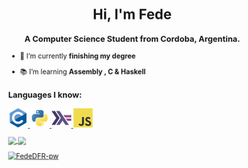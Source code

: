 <h1 align="center">Hi, I'm Fede</h1>
<h3 align="center">A Computer Science Student from Cordoba, Argentina.</h3>

- 📝 I’m currently **finishing my degree**

- 📚 I’m learning **Assembly , C & Haskell**


<h3 align="left">Languages I know:</h3>
<p align="left"> 
 
<a href="https://www.cprogramming.com/" target="_blank" rel="noreferrer"> <img src="https://raw.githubusercontent.com/devicons/devicon/master/icons/c/c-original.svg" alt="c" width="40" height="40"/> </a> 
<a href="https://www.python.org/" target="_blank" rel="noreferrer"> <img src="https://raw.githubusercontent.com/devicons/devicon/master/icons/python/python-original.svg" alt="python" width="40" height="40"/>
<a href="https://www.haskell.org/" target="_blank" rel="noreferrer"> <img src="https://raw.githubusercontent.com/devicons/devicon/master/icons/haskell/haskell-original.svg" alt="haskell" width="40" height="40"/> </a> 
<a href="https://developer.mozilla.org/en-US/docs/Web/JavaScript" target="_blank" rel="noreferrer"> <img src="https://raw.githubusercontent.com/devicons/devicon/master/icons/javascript/javascript-original.svg" alt="javascript" width="40" height="40"/> </a>

<a href="https://github.com/anuraghazra/github-readme-stats">
  <img align="center" src="https://github-readme-stats.vercel.app/api/top-langs/?username=FedeDFR&theme=black" />
</a>
<a href="https://github.com/anuraghazra/github-readme-stats">
  <img align="center" src="https://github-readme-stats.vercel.app/api?username=FedeDFR&theme=black" />
</a>
<p align="left"> <a href="https://github.com/ryo-ma/github-profile-trophy"><img
      src="https://github-profile-trophy.vercel.app/?username=FedeDFR-pw" alt="FedeDFR-pw" /></a> </p>
